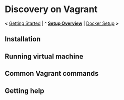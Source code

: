 
# Discovery on Vagrant

**<** [Getting Started](getting_started.md) | **^** **[Setup Overview](readme.md)** | [Docker Setup](docker.md) **>**

## Installation


## Running virtual machine


## Common Vagrant commands


## Getting help
